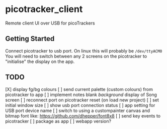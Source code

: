 # picotracker_client

Remote client UI over USB for picoTrackers

## Getting Started

Connect picotracker to usb port. On linux this will probably be `/dev/ttyACM0`
You will need to switch between any 2 screens on the picotracker to "initialise" the display on the app.

## TODO

[X] display fg/bg colours
[ ] send current palette (custom colours) from picotracker to app
[ ] implement notes blank *background* display of Song screen
[ ] reconnect port on picotracker reset (on load new project)
[ ] set initial window size
[ ] show usb port connection status
[ ] app setting for USB port device name
[ ] switch to using a custompainter canvas and bitmap font like: https://github.com/dhepper/font8x8
[ ] send key events to picotracker 
[ ] package as app
[ ] webapp version?